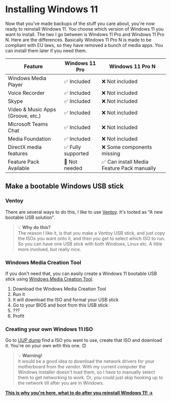 # Installing Windows 11

Now that you've made backups of the stuff you care about, you're now ready to reinstall Windows 11. You choose which version of Windows 11 you want to install. The two I go between is Windows 11 Pro and Windows 11 Pro N. Here are the differences. Basically Windows 11 Pro N is made to be compliant with EU laws, so they have removed a bunch of media apps. You can install them later if you need them.

| Feature                            | Windows 11 Pro          | Windows 11 Pro N              |
|------------------------------------|--------------------------|-------------------------------|
| Windows Media Player               | ✅ Included              | ❌ Not included               |
| Voice Recorder                     | ✅ Included              | ❌ Not included               |
| Skype                              | ✅ Included              | ❌ Not included               |
| Video & Music Apps (Groove, etc.) | ✅ Included              | ❌ Not included               |
| Microsoft Teams Chat               | ✅ Included              | ❌ Not included               |
| Media Foundation                   | ✅ Included              | ❌ Not included               |
| DirectX media features             | ✅ Fully supported       | ❌ Some components missing    |
| Feature Pack Available             | 🚫 Not needed           | ✅ Can install Media Feature Pack manually |


## Make a bootable Windows USB stick
### Ventoy
There are several ways to do this, I like to use [Ventoy](https://github.com/ventoy/Ventoy). It's tooted as "A new bootable USB solution".

> 💡 **Why do this?**  
> The reason I like it, is that you make a Ventoy USB stick, and just copy the ISOs you want onto it, and then you get to select which ISO to run. So you can have one USB stick with both Windows, Linux etc. A little more involved, but really nice.

### Windows Media Creation Tool
If you don't need that, you can easily create a Windows 11 bootable USB stick using [Windows Media Creation Tool](https://www.microsoft.com/software-download/windows11).

1. Download the Windows Media Creation Tool
2. Run it
3. It will download the ISO and format your USB stick
4. Go to your BIOS and boot from this USB stick
5. ???
6. Profit

### Creating your own Windows 11 ISO
Go to [UUP dump](https://uupdump.net/) find a ISO you want to use, create that ISO and download it. You're on your own with this one. 🙃

> 💡 **Warning!**  
> It would be a good idea to download the network drivers for your motherboard from the vendor. With my current computer the Windows installer doesn't load them, so I have to manually select them to get networking to work. Or, you could just skip hooking up to the network till after you are in Windows.

**[This is why you're here, what to do after you reinstall Windows 11! →](after.md)**